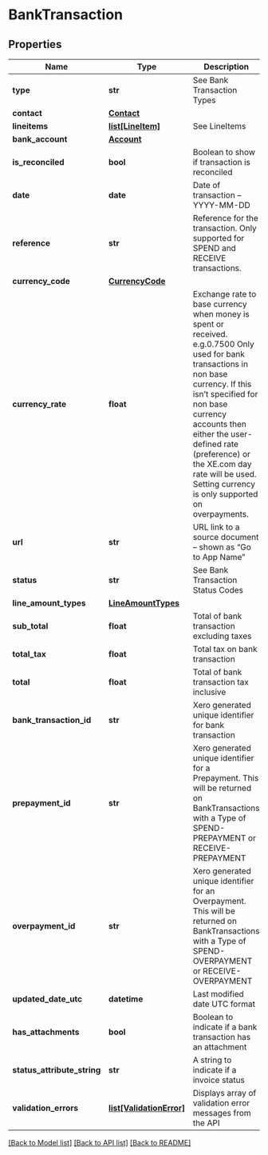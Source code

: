 # BankTransaction

## Properties
Name | Type | Description | Notes
------------ | ------------- | ------------- | -------------
**type** | **str** | See Bank Transaction Types | 
**contact** | [**Contact**](Contact.md) |  | 
**lineitems** | [**list[LineItem]**](LineItem.md) | See LineItems | 
**bank_account** | [**Account**](Account.md) |  | 
**is_reconciled** | **bool** | Boolean to show if transaction is reconciled | [optional] 
**date** | **date** | Date of transaction – YYYY-MM-DD | [optional] 
**reference** | **str** | Reference for the transaction. Only supported for SPEND and RECEIVE transactions. | [optional] 
**currency_code** | [**CurrencyCode**](CurrencyCode.md) |  | [optional] 
**currency_rate** | **float** | Exchange rate to base currency when money is spent or received. e.g.0.7500 Only used for bank transactions in non base currency. If this isn’t specified for non base currency accounts then either the user-defined rate (preference) or the XE.com day rate will be used. Setting currency is only supported on overpayments. | [optional] 
**url** | **str** | URL link to a source document – shown as “Go to App Name” | [optional] 
**status** | **str** | See Bank Transaction Status Codes | [optional] 
**line_amount_types** | [**LineAmountTypes**](LineAmountTypes.md) |  | [optional] 
**sub_total** | **float** | Total of bank transaction excluding taxes | [optional] 
**total_tax** | **float** | Total tax on bank transaction | [optional] 
**total** | **float** | Total of bank transaction tax inclusive | [optional] 
**bank_transaction_id** | **str** | Xero generated unique identifier for bank transaction | [optional] 
**prepayment_id** | **str** | Xero generated unique identifier for a Prepayment. This will be returned on BankTransactions with a Type of SPEND-PREPAYMENT or RECEIVE-PREPAYMENT | [optional] 
**overpayment_id** | **str** | Xero generated unique identifier for an Overpayment. This will be returned on BankTransactions with a Type of SPEND-OVERPAYMENT or RECEIVE-OVERPAYMENT | [optional] 
**updated_date_utc** | **datetime** | Last modified date UTC format | [optional] 
**has_attachments** | **bool** | Boolean to indicate if a bank transaction has an attachment | [optional] 
**status_attribute_string** | **str** | A string to indicate if a invoice status | [optional] 
**validation_errors** | [**list[ValidationError]**](ValidationError.md) | Displays array of validation error messages from the API | [optional] 

[[Back to Model list]](../README.md#documentation-for-models) [[Back to API list]](../README.md#documentation-for-api-endpoints) [[Back to README]](../README.md)



